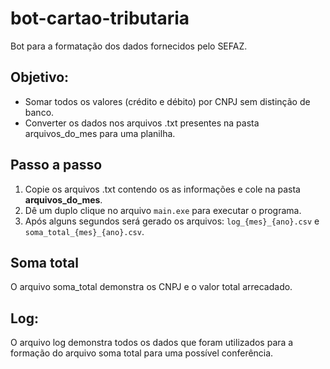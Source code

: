 # bot-cartao-tributaria

Bot para a formatação dos dados fornecidos pelo SEFAZ.

## Objetivo:

- Somar todos os valores (crédito e débito) por CNPJ sem distinção de banco.
- Converter os dados nos arquivos .txt presentes na pasta arquivos_do_mes para uma planilha.

## Passo a passo

1. Copie os arquivos .txt contendo os as informações e cole na pasta **arquivos_do_mes**.
2. Dê um duplo clique no arquivo ```main.exe``` para executar o programa.
3. Após alguns segundos será gerado os arquivos: ```log_{mes}_{ano}.csv``` e ```soma_total_{mes}_{ano}.csv```.

## Soma total

O arquivo soma_total demonstra os CNPJ e o valor total arrecadado.

## Log:

O arquivo log demonstra todos os dados que foram utilizados para a formação do arquivo soma total para uma possível conferência.
